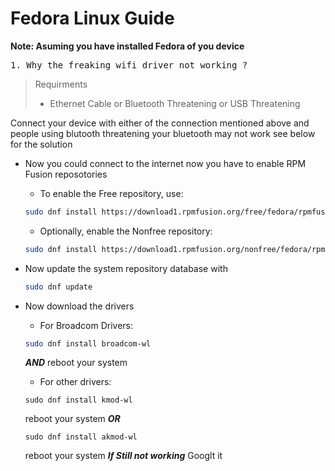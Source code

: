 # Fedora Linux Guide
**Note: Asuming you have installed Fedora of you device**


<pre>
1. Why the freaking wifi driver not working ?
</pre>
> Requirments 
> - Ethernet Cable or Bluetooth Threatening or USB Threatening

Connect your device with either of the connection mentioned above and people using blutooth threatening your bluetooth may not work see below for the solution

- Now you could connect to the internet now you have to enable RPM Fusion reposotories
  - To enable the Free repository, use:
  ```bash
  sudo dnf install https://download1.rpmfusion.org/free/fedora/rpmfusion-free-release-$(rpm -E %fedora).noarch.rpm
  ```
  - Optionally, enable the Nonfree repository:
  ```bash
  sudo dnf install https://download1.rpmfusion.org/nonfree/fedora/rpmfusion-nonfree-release-$(rpm -E %fedora).noarch.rpm
  ```
 
- Now update the system repository database with
  ```bash
  sudo dnf update
  ```
- Now download the drivers
  - For Broadcom Drivers: 
  ```bash 
  sudo dnf install broadcom-wl
  ```
    **_AND_** reboot your system
  
  - For other drivers:
  ```
  sudo dnf install kmod-wl
  ```
  reboot your system
  **_OR_**
  ```
  sudo dnf install akmod-wl
  ```
  reboot your system
  **_If Still not working_**
  Googlt it
